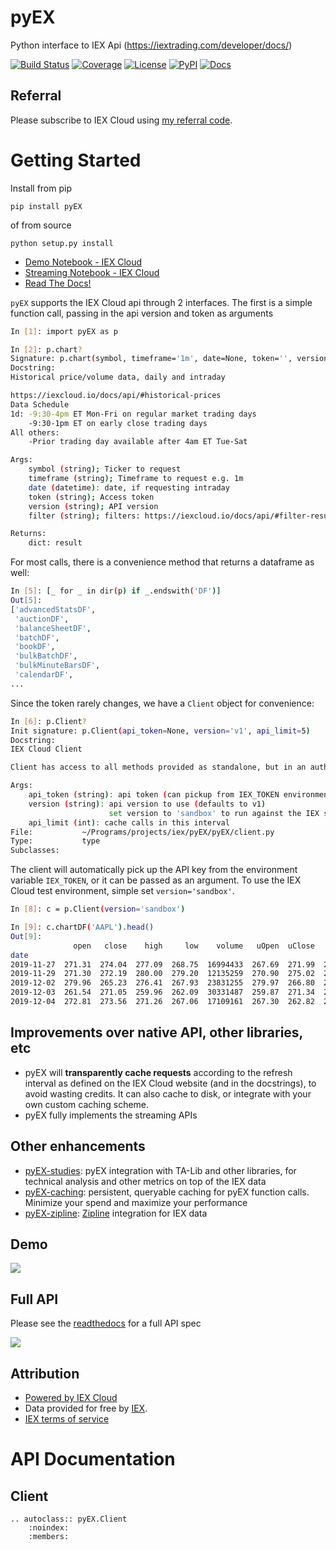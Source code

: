 # pyEX
Python interface to IEX Api (https://iextrading.com/developer/docs/)

[![Build Status](https://dev.azure.com/tpaine154/pyEX/_apis/build/status/timkpaine.pyEX?branchName=master)](https://dev.azure.com/tpaine154/pyEX/_build/latest?definitionId=3&branchName=master)
[![Coverage](https://img.shields.io/azure-devops/coverage/tpaine154/pyEX/3/master)](https://img.shields.io/azure-devops/coverage/tpaine154/pyEX/3)
[![License](https://img.shields.io/github/license/timkpaine/pyEX.svg)](https://pypi.python.org/pypi/pyEX/)
[![PyPI](https://img.shields.io/pypi/v/pyEX.svg)](https://pypi.python.org/pypi/pyEX/)
[![Docs](https://readthedocs.org/projects/pyex/badge/?version=latest)](https://pyex.readthedocs.io/en/latest/?badge=latest)

## Referral
Please subscribe to IEX Cloud using [my referral code](https://iexcloud.io/s/6332a3c3 ).

# Getting Started
Install from pip

`pip install pyEX`

of from source

`python setup.py install`

- [Demo Notebook - IEX Cloud](https://github.com/timkpaine/pyEX/blob/master/examples/all.ipynb)
- [Streaming Notebook - IEX Cloud](https://github.com/timkpaine/pyEX/blob/master/examples/sse.ipynb)
- [Read The Docs!](https://pyEX.readthedocs.io)

`pyEX` supports the IEX Cloud api through 2 interfaces. The first is a simple function call, passing in the api version and token as arguments

```bash
In [1]: import pyEX as p

In [2]: p.chart?
Signature: p.chart(symbol, timeframe='1m', date=None, token='', version='', filter='')
Docstring:
Historical price/volume data, daily and intraday

https://iexcloud.io/docs/api/#historical-prices
Data Schedule
1d: -9:30-4pm ET Mon-Fri on regular market trading days
    -9:30-1pm ET on early close trading days
All others:
    -Prior trading day available after 4am ET Tue-Sat

Args:
    symbol (string); Ticker to request
    timeframe (string); Timeframe to request e.g. 1m
    date (datetime): date, if requesting intraday
    token (string); Access token
    version (string); API version
    filter (string); filters: https://iexcloud.io/docs/api/#filter-results

Returns:
    dict: result
```

For most calls, there is a convenience method that returns a dataframe as well:

```bash
In [5]: [_ for _ in dir(p) if _.endswith('DF')]
Out[5]:
['advancedStatsDF',
 'auctionDF',
 'balanceSheetDF',
 'batchDF',
 'bookDF',
 'bulkBatchDF',
 'bulkMinuteBarsDF',
 'calendarDF',
...
```

Since the token rarely changes, we have a `Client` object for convenience:

```bash
In [6]: p.Client?
Init signature: p.Client(api_token=None, version='v1', api_limit=5)
Docstring:
IEX Cloud Client

Client has access to all methods provided as standalone, but in an authenticated way

Args:
    api_token (string): api token (can pickup from IEX_TOKEN environment variable)
    version (string): api version to use (defaults to v1)
                      set version to 'sandbox' to run against the IEX sandbox
    api_limit (int): cache calls in this interval
File:           ~/Programs/projects/iex/pyEX/pyEX/client.py
Type:           type
Subclasses:
```

The client will automatically pick up the API key from the environment variable `IEX_TOKEN`, or it can be passed as an argument. To use the IEX Cloud test environment, simple set `version='sandbox'`.

```bash
In [8]: c = p.Client(version='sandbox')

In [9]: c.chartDF('AAPL').head()
Out[9]:
              open   close    high     low    volume   uOpen  uClose   uHigh    uLow   uVolume  change  changePercent   label  changeOverTime
date
2019-11-27  271.31  274.04  277.09  268.75  16994433  267.69  271.99  271.82  266.32  16811747    0.00         0.0000  Nov 27        0.000000
2019-11-29  271.30  272.19  280.00  279.20  12135259  270.90  275.02  270.00  267.10  11927464   -0.60        -0.2255  Nov 29       -0.002232
2019-12-02  279.96  265.23  276.41  267.93  23831255  279.97  266.80  281.32  269.29  24607845   -3.20        -1.1646   Dec 2       -0.013820
2019-12-03  261.54  271.05  259.96  262.09  30331487  259.87  271.34  269.02  260.71  30518449   -4.93        -1.8450   Dec 3       -0.032745
2019-12-04  272.81  273.56  271.26  267.06  17109161  267.30  262.82  274.99  270.83  17230517    2.39         0.8955   Dec 4       -0.023411
```

## Improvements over native API, other libraries, etc
- pyEX will **transparently cache requests** according to the refresh interval as defined on the IEX Cloud website (and in the docstrings), to avoid wasting credits. It can also cache to disk, or integrate with your own custom caching scheme. 
- pyEX fully implements the streaming APIs

## Other enhancements
- [pyEX-studies](https://github.com/timkpaine/pyEX-studies): pyEX integration with TA-Lib and other libraries, for technical analysis and other metrics on top of the IEX data
- [pyEX-caching](https://github.com/timkpaine/pyEX-caching): persistent, queryable caching for pyEX function calls. Minimize your spend and maximize your performance
- [pyEX-zipline](https://github.com/timkpaine/pyEX-zipline): [Zipline](https://github.com/quantopian/zipline) integration for IEX data

## Demo
![](https://raw.githubusercontent.com/timkpaine/pyEX/master/docs/img/example1.gif)

## Full API
Please see the [readthedocs](https://pyEX.readthedocs.io) for a full API spec

![](https://raw.githubusercontent.com/timkpaine/pyEX/master/docs/img/rtd.png)


## Attribution
- [Powered by IEX Cloud](https://iexcloud.io)
- Data provided for free by [IEX](https://iextrading.com/developer).
- [IEX terms of service](https://iextrading.com/api-exhibit-a)


# API Documentation
## Client


```eval_rst
.. autoclass:: pyEX.Client
    :noindex:
    :members:
```
